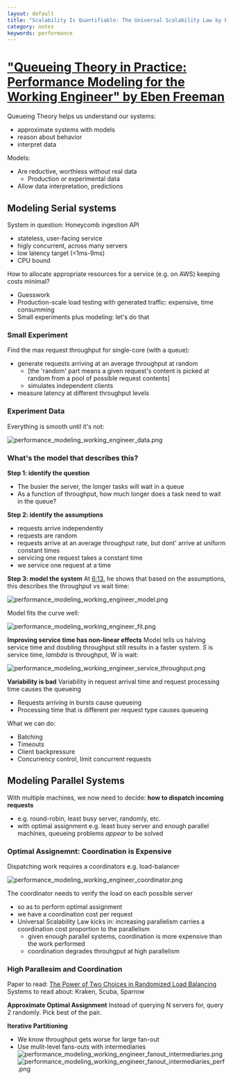 ```yaml
---
layout: default
title: "Scalability Is Quantifiable: The Universal Scalability Law by Eben Freeman [Talk]"
category: notes
keywords: performance
---
```


# ["Queueing Theory in Practice: Performance Modeling for the Working Engineer" by Eben Freeman](https://youtu.be/Hda5tMrLJqc)

Queueing Theory helps us understand our systems:
- approximate systems with models
- reason about behavior
- interpret data

Models:
- Are reductive, worthless without real data
    - Production or experimental data
- Allow data interpretation, predictions

## Modeling Serial systems
System in question: Honeycomb ingestion API
- stateless, user-facing service
- higly concurrent, across many servers
- low latency target (<1ms-9ms)
- CPU bound

How to allocate appropriate resources for a service (e.g. on AWS) keeping costs minimal?
- Guesswork
- Production-scale load testing with generated traffic: expensive, time consumming
- Small experiments plus modeling: let's do that

### Small Experiment 
Find the max request throughput for single-core (with a queue):
- generate requests arriving at an average throughput at random
    - [the 'random' part means a given request's content is picked at random from a pool of possible request contents]
    - simulates independent clients
- measure latency at different throughput levels

### Experiment Data
Everything is smooth until it's not:

![performance_modeling_working_engineer_data.png](/assets/performance_modeling_working_engineer_data.png)


### What's the model that describes this?

**Step 1: identify the question**
- The busier the server, the longer tasks will wait in a queue
- As a function of throughput, how much longer does a task need to wait in the queue?

**Step 2: identify the assumptions**
- requests arrive independently
- requests are random
- requests arrive at an average throughput rate, but dont' arrive at uniform constant times
- servicing one request takes a constant time 
- we service one request at a time

**Step 3: model the system**
At [6:13](https://youtu.be/Hda5tMrLJqc?t=373), he shows that based on the assumptions, this describes the throughput vs wait time:

![performance_modeling_working_engineer_model.png](/assets/performance_modeling_working_engineer_model.png)



Model fits the curve well:

![performance_modeling_working_engineer_fit.png](/assets/performance_modeling_working_engineer_fit.png)


**Improving service time has non-linear effects**
Model tells us halving service time and doubling throughput still results in a faster system.
_S_ is service time, _lambda_ is throughput, W is wait:

![performance_modeling_working_engineer_service_throughput.png](/assets/performance_modeling_working_engineer_service_throughput.png)



**Variability is bad**
Variability in request arrival time and request processing time causes the queueing
- Requests arriving in bursts cause queueing
- Processing time that is different per request type causes queueing

What we can do:
- Batching
- Timeouts
- Client backpressure
- Concurrency control, limit concurrent requests

## Modeling Parallel Systems
With multiple machines, we now need to decide: **how to dispatch incoming requests**
- e.g. round-robin, least busy server, randomly, etc.
- with optimal assignment e.g. least busy server and enough parallel machines, queueing problems _appear_ to be solved

### Optimal Assignemnt: Coordination is Expensive
Dispatching work requires a coordinators e.g. load-balancer

![performance_modeling_working_engineer_coordinator.png](/assets/performance_modeling_working_engineer_coordinator.png)



The coordinator needs to verify the load on each possible server 
- so as to perform optimal assignment
- we have a coordination cost per request
- Universal Scalability Law kicks in: increasing parallelism carries a coordination cost proportion to the parallelism
    - given enough parallel systems, coordination is more expensive than the work performed
    - coordination degrades throuhgput at high parallelism 

### High Parallesim and Coordination
Paper to read: [The Power of Two Choices in Randomized Load Balancing](https://www.eecs.harvard.edu/~michaelm/postscripts/tpds2001.pdf)
Systems to read about: Kraken, Scuba, Sparrow

**Approximate Optimal Assignment**
Instead of querying N servers for, query 2 randomly. Pick best of the pair.


**Iterative Partitioning**
- We know throughput gets worse for large fan-out
- Use mulit-level fans-outs with intermediaries
![performance_modeling_working_engineer_fanout_intermediaries.png](/assets/performance_modeling_working_engineer_fanout_intermediaries.png)
![performance_modeling_working_engineer_fanout_intermediaries_perf.png](/assets/performance_modeling_working_engineer_fanout_intermediaries_perf.png)





